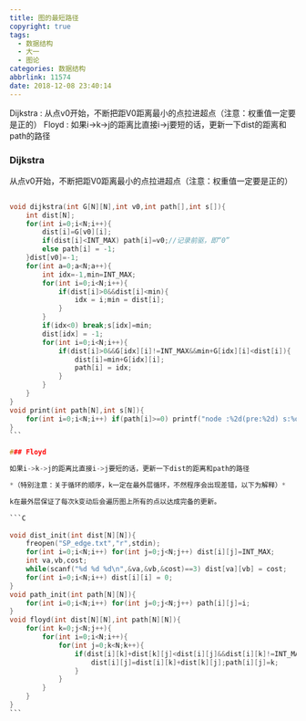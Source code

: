 ```yaml
---
title: 图的最短路径
copyright: true
tags:
  - 数据结构
  - 大一
  - 图论
categories: 数据结构
abbrlink: 11574
date: 2018-12-08 23:40:14
---
```

Dijkstra : 从点v0开始，不断把距V0距离最小的点拉进超点（注意：权重值一定要是正的）
Floyd : 如果i->k->j的距离比直接i->j要短的话，更新一下dist的距离和path的路径
<!-- More -->
### Dijkstra

从点v0开始，不断把距V0距离最小的点拉进超点（注意：权重值一定要是正的）

```C
​
void dijkstra(int G[N][N],int v0,int path[],int s[]){
	int dist[N];
	for(int i=0;i<N;i++){
		dist[i]=G[v0][i];
		if(dist[i]<INT_MAX) path[i]=v0;//记录前驱，即“0”
		else path[i] = -1; 
	}dist[v0]=-1;
	for(int a=0;a<N;a++){
		int idx=-1,min=INT_MAX;
		for(int i=0;i<N;i++){
			if(dist[i]>0&&dist[i]<min){
				idx = i;min = dist[i];
			}
		}
		if(idx<0) break;s[idx]=min;
		dist[idx] = -1;
		for(int i=0;i<N;i++){
			if(dist[i]>0&&G[idx][i]!=INT_MAX&&min+G[idx][i]<dist[i]){
				dist[i]=min+G[idx][i];
				path[i] = idx;
			}
		}
	}
}
void print(int path[N],int s[N]){
	for(int i=0;i<N;i++) if(path[i]>=0) printf("node :%2d(pre:%2d) s:%d \n",i,path[i],s[i]);
}
​```

### Floyd

如果i->k->j的距离比直接i->j要短的话，更新一下dist的距离和path的路径

*（特别注意：关于循环的顺序，k一定在最外层循环，不然程序会出现差错，以下为解释）*

k在最外层保证了每次k变动后会遍历图上所有的点以达成完备的更新。

```C
​
void dist_init(int dist[N][N]){
	freopen("SP_edge.txt","r",stdin);
	for(int i=0;i<N;i++) for(int j=0;j<N;j++) dist[i][j]=INT_MAX;
	int va,vb,cost;
	while(scanf("%d %d %d\n",&va,&vb,&cost)==3) dist[va][vb] = cost;
	for(int i=0;i<N;i++) dist[i][i] = 0;
}
void path_init(int path[N][N]){
	for(int i=0;i<N;i++) for(int j=0;j<N;j++) path[i][j]=i;
}
void floyd(int dist[N][N],int path[N][N]){
	for(int k=0;j<N;j++){
		for(int i=0;i<N;i++){
			for(int j=0;k<N;k++){
				if(dist[i][k]+dist[k][j]<dist[i][j]&&dist[i][k]!=INT_MAX&&dist[k][j]!=INT_MAX){
					dist[i][j]=dist[i][k]+dist[k][j];path[i][j]=k;
				}
			}
		}
	}
}
​```
